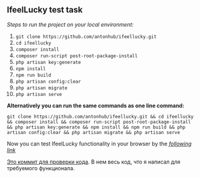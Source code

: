 ## IfeelLucky test task

*Steps to run the project on your local environment:*
1. `git clone https://github.com/antonhub/ifeellucky.git`
2. `cd ifeellucky`
3. `composer install`
4. `composer run-script post-root-package-install`
5. `php artisan key:generate`
6. `npm install`
7. `npm run build`
8. `php artisan config:clear`
9. `php artisan migrate`
10. `php artisan serve`

**Alternatively you can run the same commands as one line command:**
```
git clone https://github.com/antonhub/ifeellucky.git && cd ifeellucky && composer install && composer run-script post-root-package-install && php artisan key:generate && npm install && npm run build && php artisan config:clear && php artisan migrate && php artisan serve
```

Now you can test IfeelLucky functionality in your browser by the <a href="http://localhost:8000/">*following link*</a>

<a href="https://github.com/antonhub/ifeellucky/commit/99d1b806a68c82fadbfaac56a06d80f1eae2958c">Это коммит для проверки кода</a>. В нем весь код, что я написал для требуемого функционала.
